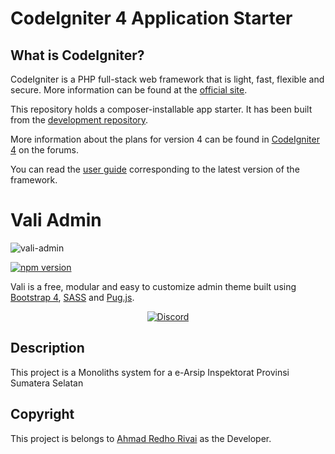 # CodeIgniter 4 Application Starter

## What is CodeIgniter?

CodeIgniter is a PHP full-stack web framework that is light, fast, flexible and secure.
More information can be found at the [official site](https://codeigniter.com).

This repository holds a composer-installable app starter.
It has been built from the
[development repository](https://github.com/codeigniter4/CodeIgniter4).

More information about the plans for version 4 can be found in [CodeIgniter 4](https://forum.codeigniter.com/forumdisplay.php?fid=28) on the forums.

You can read the [user guide](https://codeigniter.com/user_guide/)
corresponding to the latest version of the framework.

# Vali Admin

![vali-admin](http://pratikborsadiya.in/blog/vali-admin/vali-admin-banner.gif)

[![npm version](https://badge.fury.io/js/vali-admin.svg)](https://badge.fury.io/js/vali-admin)

Vali is a free, modular and easy to customize admin theme built using [Bootstrap 4](https://getbootstrap.com), [SASS](http://sass-lang.com) and [Pug.js](https://pugjs.org).


<p align="center">
  <a href="https://www.linkedin.com/in/ahmad-redho-rivai-038ba2136/" target="_blank"><img src="https://img.shields.io/badge/Ahmad%20Redho%20Rivai-LinkedIn-blue.svg" alt="Discord"/></a>
</p>

## Description

This project is a Monoliths system for a e-Arsip Inspektorat Provinsi Sumatera Selatan

## Copyright

This project is belongs to [Ahmad Redho Rivai](https://www.linkedin.com/in/ahmad-redho-rivai-038ba2136/) as the Developer.
